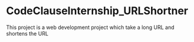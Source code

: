 # CodeClauseInternship_URLShortner
This project is a web development project which take a long URL and shortens the URL
